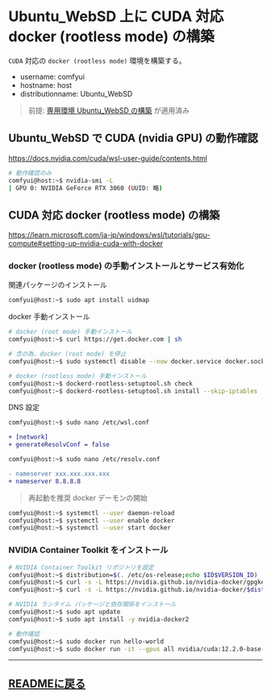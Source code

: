 # Ubuntu_WebSD 上に CUDA 対応 docker (rootless mode) の構築 
`CUDA` 対応の `docker (rootless mode)` 環境を構築する。
- username: comfyui
- hostname: host
- distributionname: Ubuntu_WebSD
> 前提: [専用環境 Ubuntu_WebSD の構築](ubuntu_websd.md) が適用済み

## Ubuntu_WebSD で CUDA (nvidia GPU) の動作確認
https://docs.nvidia.com/cuda/wsl-user-guide/contents.html

~~~sh
# 動作確認のみ
comfyui@host:~$ nvidia-smi -L
| GPU 0: NVIDIA GeForce RTX 3060 (UUID: 略)
~~~

## CUDA 対応 docker (rootless mode) の構築
https://learn.microsoft.com/ja-jp/windows/wsl/tutorials/gpu-compute#setting-up-nvidia-cuda-with-docker

### docker (rootless mode) の手動インストールとサービス有効化
関連パッケージのインストール
~~~sh
comfyui@host:~$ sudo apt install uidmap
~~~
docker 手動インストール
~~~sh
# docker (root mode) 手動インストール
comfyui@host:~$ curl https://get.docker.com | sh

# 念の為、docker (root mode) を停止
comfyui@host:~$ sudo systemctl disable --now docker.service docker.socket

# docker (rootless mode) 手動インストール
comfyui@host:~$ dockerd-rootless-setuptool.sh check
comfyui@host:~$ dockerd-rootless-setuptool.sh install --skip-iptables
~~~
DNS 設定
~~~sh
comfyui@host:~$ sudo nano /etc/wsl.conf
~~~
~~~diff
+ [network]
+ generateResolvConf = false
~~~
~~~sh
comfyui@host:~$ sudo nano /etc/resolv.conf
~~~
~~~diff
- nameserver xxx.xxx.xxx.xxx
+ nameserver 8.8.8.8
~~~
> 再起動を推奨
docker デーモンの開始
~~~sh
comfyui@host:~$ systemctl --user daemon-reload
comfyui@host:~$ systemctl --user enable docker
comfyui@host:~$ systemctl --user start docker
~~~

### NVIDIA Container Toolkit をインストール
~~~sh
# NVIDIA Container Toolkit リポジトリを設定
comfyui@host:~$ distribution=$(. /etc/os-release;echo $ID$VERSION_ID)
comfyui@host:~$ curl -s -L https://nvidia.github.io/nvidia-docker/gpgkey | sudo gpg --dearmor -o /usr/share/keyrings/nvidia-docker-keyring.gpg
comfyui@host:~$ curl -s -L https://nvidia.github.io/nvidia-docker/$distribution/nvidia-docker.list | sed 's#deb https://#deb [signed-by=/usr/share/keyrings/nvidia-docker-keyring.gpg] https://#g' | sudo tee /etc/apt/sources.list.d/nvidia-docker.list
~~~
~~~sh
# NVIDIA ランタイム パッケージと依存関係をインストール
comfyui@host:~$ sudo apt update
comfyui@host:~$ sudo apt install -y nvidia-docker2
~~~
~~~sh
# 動作確認
comfyui@host:~$ sudo docker run hello-world
comfyui@host:~$ sudo docker run -it --gpus all nvidia/cuda:12.2.0-base-ubuntu22.04 nvidia-smi
~~~
---
[READMEに戻る](../README.md)
---
